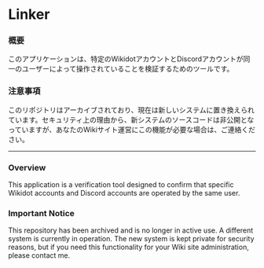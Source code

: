 # Linker

### 概要
このアプリケーションは、特定のWikidotアカウントとDiscordアカウントが同一のユーザーによって操作されていることを検証するためのツールです。

### 注意事項
このリポジトリはアーカイブされており、現在は新しいシステムに置き換えられています。セキュリティ上の理由から、新システムのソースコードは非公開となっていますが、あなたのWikiサイト運営にこの機能が必要な場合は、ご連絡ください。

---

### Overview
This application is a verification tool designed to confirm that specific Wikidot accounts and Discord accounts are operated by the same user.

### Important Notice
This repository has been archived and is no longer in active use. A different system is currently in operation. The new system is kept private for security reasons, but if you need this functionality for your Wiki site administration, please contact me.
